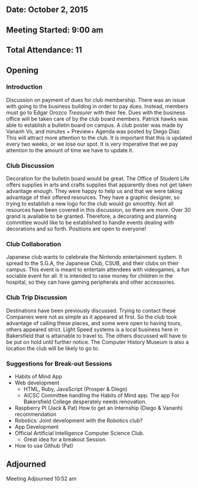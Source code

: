 ---
---

## Date: October 2, 2015

## Meeting Started: 9:00 am

## Total Attendance: 11

## Opening

### Introduction

Discussion on payment of dues for club membership. There was an issue with going to the business building in order to pay dues. Instead, members must go to Edgar Orozco *Treasurer* with their fee. Dues with the business office will be taken care of by the club board members. Patrick hawks was able to establish a bulletin board on campus. A club poster was made by Vananh Vo, and minutes + Preview+ Agenda was posted by Diego Diaz. This will attract more attention to the club. It is important that this is updated every two weeks, or we lose our spot. It is very imperative that we pay attention to the amount of time we have to update it.

### Club Discussion

Decoration for the bulletin board would be great. The Office of Student Life offers supplies in arts and crafts supplies that apparently does not get taken advantage enough. They were happy to help us and that we were taking advantage of their offered resources. They have a graphic designer, so trying to establish a new logo for the club would go smoothly. Not all resources have been covered in this discussion, so there are more. Over 30 grand is available to be granted. Therefore, a decorating and planning committee would like to be established to handle events dealing with decorations and so forth. Positions are open to everyone!

### Club Collaboration

Japanese club wants to celebrate the Nintendo entertainment system. It spread to the S.G.A, the Japanese Club, CSUB, and their clubs on their campus. This event is meant to entertain attendees with videogames, a fun sociable event for all. It is intended to raise money for children in the hospital, so they can have gaming peripherals and other accessories.

### Club Trip Discussion

Destinations have been previously discussed. Trying to contact these Companies were not as simple as it appeared at first. So the club took advantage of calling these places, and some were open to having tours, others appeared strict. Light Speed systems is a local business here in Bakersfield that is attainable to travel to. The others discussed will have to be put on hold until further notice. The Computer History Museum is also a location the club will be likely to go to.

### Suggestions for Break-out Sessions

 - Habits of Mind App
 - Web development
   + HTML, Ruby, JavaScript (Prosper & Diego)
   + AICSC Committee handling the Habits of Mind app. The app For Bakersfield College desperately needs renovation.
 - Raspberry PI (Jack & Pat)
How to get an Internship (Diego & Vananh) recommendation
 - Robotics: Joint development with the Robotics club?
 - App Development
 - Official Artificial Intelligence Computer Science Club.
   + Great idea for a breakout Session.
 - How to use Github (Pat)

## Adjourned

Meeting Adjourned 10:52 am

